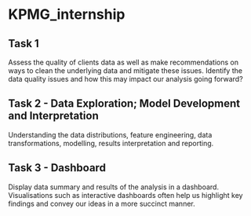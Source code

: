 # KPMG_internship

<h2>Task 1</h2> Assess the quality of clients data as well as make recommendations on ways to clean the underlying data and mitigate these issues. Identify the data quality issues and how this may impact our analysis going forward?

<h2>Task 2 - Data Exploration; Model Development and Interpretation</h2> Understanding the data distributions, feature engineering, data transformations, modelling, results interpretation and reporting. 

<h2>Task 3 - Dashboard</h2> Display data summary and results of the analysis in a dashboard. Visualisations such as interactive dashboards often help us highlight key findings and convey our ideas in a more succinct manner.
